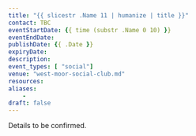 ```yaml
---
title: "{{ slicestr .Name 11 | humanize | title }}"
contact: TBC
eventStartDate: {{ time (substr .Name 0 10) }}
eventEndDate:
publishDate: {{ .Date }}
expiryDate:
description:
event_types: [ "social"] 
venue: "west-moor-social-club.md"
resources:
aliases:
    - 
draft: false
---
```


Details to be confirmed.